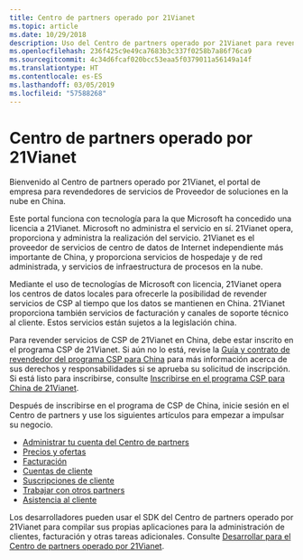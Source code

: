 ```yaml
---
title: Centro de partners operado por 21Vianet
ms.topic: article
ms.date: 10/29/2018
description: Uso del Centro de partners operado por 21Vianet para revender servicios de Proveedor de soluciones en la nube en China.
ms.openlocfilehash: 236f425c9e49ca7683b3c337f0258b7a86f76ca9
ms.sourcegitcommit: 4c34d6fcaf020bcc53eaa5f0379011a56149a14f
ms.translationtype: HT
ms.contentlocale: es-ES
ms.lasthandoff: 03/05/2019
ms.locfileid: "57588268"
---
```

# <a name="partner-center-operated-by-21vianet"></a>Centro de partners operado por 21Vianet

Bienvenido al Centro de partners operado por 21Vianet, el portal de empresa para revendedores de servicios de Proveedor de soluciones en la nube en China. 

Este portal funciona con tecnología para la que Microsoft ha concedido una licencia a 21Vianet. Microsoft no administra el servicio en sí. 21Vianet opera, proporciona y administra la realización del servicio. 21Vianet es el proveedor de servicios de centro de datos de Internet independiente más importante de China, y proporciona servicios de hospedaje y de red administrada, y servicios de infraestructura de procesos en la nube. 

Mediante el uso de tecnologías de Microsoft con licencia, 21Vianet opera los centros de datos locales para ofrecerle la posibilidad de revender servicios de CSP al tiempo que los datos se mantienen en China. 21Vianet proporciona también servicios de facturación y canales de soporte técnico al cliente. Estos servicios están sujetos a la legislación china.

Para revender servicios de CSP de 21Vianet en China, debe estar inscrito en el programa CSP de 21Vianet. Si aún no lo está, revise la [Guía y contrato de revendedor del programa CSP para China](csp-program-guide-and-agreements.md) para más información acerca de sus derechos y responsabilidades si se aprueba su solicitud de inscripción. Si está listo para inscribirse, consulte [Inscribirse en el programa CSP para China de 21Vianet](enrolling-in-the-csp-program.md).

Después de inscribirse en el programa de CSP de China, inicie sesión en el Centro de partners y use los siguientes artículos para empezar a impulsar su negocio.  
   
-   [Administrar tu cuenta del Centro de partners](partner-center-account-setup.md)
-   [Precios y ofertas](see-offers-and-pricing.md)
-   [Facturación](billing.md)
-   [Cuentas de cliente](customer-accounts.md)
-   [Suscripciones de cliente](customer-subscriptions.md)
-   [Trabajar con otros partners](work-with-other-partners.md)
-   [Asistencia al cliente](customer-support.md)

Los desarrolladores pueden usar el SDK del Centro de partners operado por 21Vianet para compilar sus propias aplicaciones para la administración de clientes, facturación y otras tareas adicionales. Consulte [Desarrollar para el Centro de partners operado por 21Vianet](develop-for-partner-center.md).